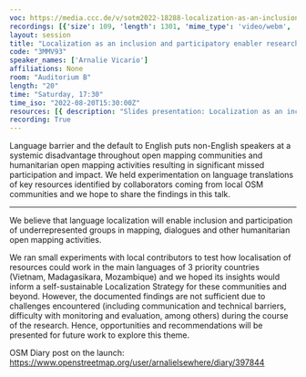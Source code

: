```yaml
---
voc: https://media.ccc.de/v/sotm2022-18288-localization-as-an-inclusion-and-participatory-enabler-research
recordings: [{'size': 109, 'length': 1301, 'mime_type': 'video/webm', 'language': 'eng', 'filename': 'sotm2022-18288-eng-Localization_as_an_inclusion_and_participatory_enabler_research_webm-hd.webm', 'state': 'new', 'folder': 'webm-hd', 'high_quality': True, 'width': 1920, 'height': 1080, 'updated_at': '2022-09-19T13:01:06.546+02:00', 'recording_url': 'https://cdn.media.ccc.de/events/sotm/2022/webm-hd/sotm2022-18288-eng-Localization_as_an_inclusion_and_participatory_enabler_research_webm-hd.webm', 'url': 'https://api.media.ccc.de/public/recordings/61832', 'event_url': 'https://api.media.ccc.de/public/events/01cf5117-62ba-5cdf-bfe3-408f6f6e6316', 'conference_url': 'https://api.media.ccc.de/public/conferences/sotm2022'}, {'size': 51, 'length': 1301, 'mime_type': 'video/webm', 'language': 'eng', 'filename': 'sotm2022-18288-eng-Localization_as_an_inclusion_and_participatory_enabler_research_webm-sd.webm', 'state': 'new', 'folder': 'webm-sd', 'high_quality': False, 'width': 720, 'height': 576, 'updated_at': '2022-09-19T12:27:33.682+02:00', 'recording_url': 'https://cdn.media.ccc.de/events/sotm/2022/webm-sd/sotm2022-18288-eng-Localization_as_an_inclusion_and_participatory_enabler_research_webm-sd.webm', 'url': 'https://api.media.ccc.de/public/recordings/61829', 'event_url': 'https://api.media.ccc.de/public/events/01cf5117-62ba-5cdf-bfe3-408f6f6e6316', 'conference_url': 'https://api.media.ccc.de/public/conferences/sotm2022'}, {'size': 19, 'length': 1277, 'mime_type': 'audio/mpeg', 'language': 'eng', 'filename': 'sotm2022-18288-eng-Localization_as_an_inclusion_and_participatory_enabler_research_mp3.mp3', 'state': 'new', 'folder': 'mp3', 'high_quality': False, 'width': 0, 'height': 0, 'updated_at': '2022-09-19T12:22:03.149+02:00', 'recording_url': 'https://cdn.media.ccc.de/events/sotm/2022/mp3/sotm2022-18288-eng-Localization_as_an_inclusion_and_participatory_enabler_research_mp3.mp3', 'url': 'https://api.media.ccc.de/public/recordings/61826', 'event_url': 'https://api.media.ccc.de/public/events/01cf5117-62ba-5cdf-bfe3-408f6f6e6316', 'conference_url': 'https://api.media.ccc.de/public/conferences/sotm2022'}, {'size': 39, 'length': 1301, 'mime_type': 'video/mp4', 'language': 'eng', 'filename': 'sotm2022-18288-eng-Localization_as_an_inclusion_and_participatory_enabler_research_sd.mp4', 'state': 'new', 'folder': 'h264-sd', 'high_quality': False, 'width': 720, 'height': 576, 'updated_at': '2022-09-19T12:08:04.367+02:00', 'recording_url': 'https://cdn.media.ccc.de/events/sotm/2022/h264-sd/sotm2022-18288-eng-Localization_as_an_inclusion_and_participatory_enabler_research_sd.mp4', 'url': 'https://api.media.ccc.de/public/recordings/61824', 'event_url': 'https://api.media.ccc.de/public/events/01cf5117-62ba-5cdf-bfe3-408f6f6e6316', 'conference_url': 'https://api.media.ccc.de/public/conferences/sotm2022'}, {'size': 96, 'length': 1301, 'mime_type': 'video/mp4', 'language': 'eng', 'filename': 'sotm2022-18288-eng-Localization_as_an_inclusion_and_participatory_enabler_research_hd.mp4', 'state': 'new', 'folder': 'h264-hd', 'high_quality': True, 'width': 1920, 'height': 1080, 'updated_at': '2022-09-19T11:14:36.090+02:00', 'recording_url': 'https://cdn.media.ccc.de/events/sotm/2022/h264-hd/sotm2022-18288-eng-Localization_as_an_inclusion_and_participatory_enabler_research_hd.mp4', 'url': 'https://api.media.ccc.de/public/recordings/61806', 'event_url': 'https://api.media.ccc.de/public/events/01cf5117-62ba-5cdf-bfe3-408f6f6e6316', 'conference_url': 'https://api.media.ccc.de/public/conferences/sotm2022'}]
layout: session
title: "Localization as an inclusion and participatory enabler research"
code: "3MMV93"
speaker_names: ['Arnalie Vicario']
affiliations: None
room: "Auditorium B"
length: "20"
time: "Saturday, 17:30"
time_iso: "2022-08-20T15:30:00Z"
resources: [{ description: "Slides presentation: Localization as an inclusion and participatory enabler research", url: "/attachments/3MMV93_SotM2022_Arnalie_Localization_Project_pres072022_5Z6UIl2.pdf" }]
recording: True
---
```


Language barrier and the default to English puts non-English speakers at a systemic disadvantage throughout open mapping communities and humanitarian open mapping activities resulting in significant missed participation and impact. We held experimentation on language translations of key resources identified by collaborators coming from local OSM communities and we hope to share the findings in this talk.

<hr>

We believe that language localization will enable inclusion and participation of underrepresented groups in mapping, dialogues and other humanitarian open mapping activities. 

We ran small experiments with local contributors to test how localisation of resources could work in the main languages of 3 priority countries (Vietnam, Madagasikara, Mozambique) and we hoped its insights would inform a self-sustainable Localization Strategy for these communities and beyond. However, the documented findings are not sufficient due to challenges encountered (including communication and technical barriers, difficulty with monitoring and evaluation, among others) during the course of the research. Hence, opportunities and recommendations will be presented for future work to explore this theme.

OSM Diary post on the launch: https://www.openstreetmap.org/user/arnalielsewhere/diary/397844


